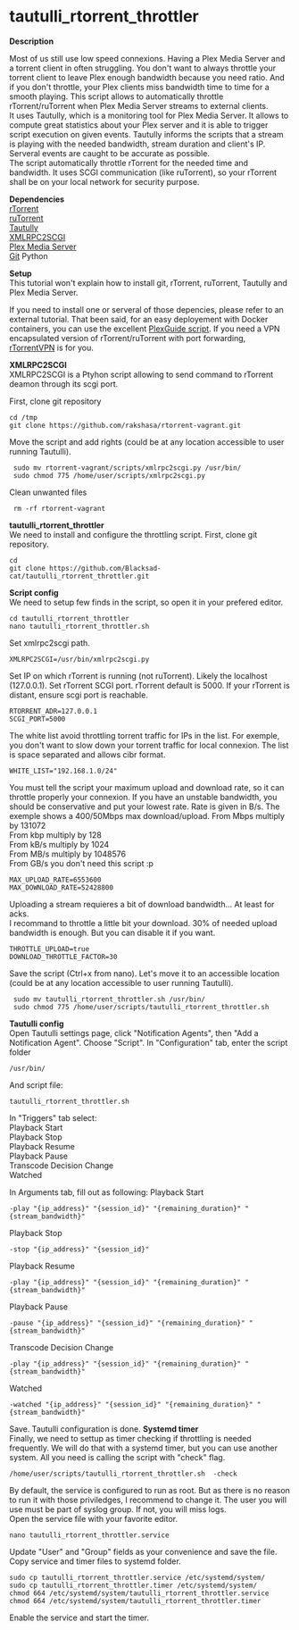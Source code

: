 # tautulli_rtorrent_throttler

**Description**

Most of us still use low speed connexions. Having a Plex Media Server and a torrent client in often struggling. You don't want to always throttle your torrent client to leave Plex enough bandwidth because you need ratio. And if you don't throttle, your Plex clients miss bandwidth time to time for a smooth playing. 
This script allows to automatically throttle rTorrent/ruTorrent when Plex Media Server streams to external clients.  
It uses Tautully, which is a monitoring tool for Plex Media Server. It allows to compute great statistics about your Plex server and it is able to trigger script execution on given events. 
Tautully informs the scripts that a stream is playing with the needed bandwidth, stream duration and client's IP. Serveral events are caught to be accurate as possible.   
The script automatically throttle rTorrent for the needed time and bandwidth. It uses SCGI communication (like ruTorrent), so your rTorrent shall be on your local network for security purpose. 

**Dependencies**   
[rTorrent](https://github.com/rakshasa/rtorrent)  
[ruTorrent](https://github.com/Novik/ruTorrent)  
[Tautully](https://github.com/Tautulli/Tautulli)  
[XMLRPC2SCGI](https://github.com/rakshasa/rtorrent/wiki/RPC-Utility-XMLRPC2SCGI)  
[Plex Media Server](https://www.plex.tv/)  
[Git](https://git-scm.com/) 
Python 

**Setup**   
This tutorial won't explain how to install git, rTorrent, ruTorrent, Tautully and Plex Media Server. 

If you need to install one or serveral of those depencies, please refer to an external tutorial. That been said, for an easy deployement with Docker containers, you can use the excellent [PlexGuide script](https://plexguide.com/). If you need a VPN encapsulated version of rTorrent/ruTorrent with port forwarding, [rTorrentVPN](https://github.com/binhex/arch-rtorrentvpn) is for you.

**XMLRPC2SCGI**   
XMLRPC2SCGI is a Ptyhon script allowing to send command to rTorrent deamon through its scgi port. 

First, clone git repository
``` 
cd /tmp
git clone https://github.com/rakshasa/rtorrent-vagrant.git
``` 
Move the script and add rights (could be at any location accessible to user running Tautulli). 

``` 
 sudo mv rtorrent-vagrant/scripts/xmlrpc2scgi.py /usr/bin/
 sudo chmod 775 /home/user/scripts/xmlrpc2scgi.py
``` 
 Clean unwanted files
``` 
 rm -rf rtorrent-vagrant
``` 

**tautulli_rtorrent_throttler**  
We need to install and configure the throttling script. 
First, clone git repository. 
``` 
cd 
git clone https://github.com/Blacksad-cat/tautulli_rtorrent_throttler.git
``` 
**Script config**  
We need to setup few finds in the script, so open it in your prefered editor. 
``` 
cd tautulli_rtorrent_throttler 
nano tautulli_rtorrent_throttler.sh 
``` 
Set xmlrpc2scgi path.
``` 
XMLRPC2SCGI=/usr/bin/xmlrpc2scgi.py
``` 
Set IP on which rTorrent is running (not ruTorrent). Likely the localhost (127.0.0.1).
Set rTorrent SCGI port. rTorrent default is 5000. If your rTorrent is distant, ensure scgi port is reachable.
``` 
RTORRENT_ADR=127.0.0.1
SCGI_PORT=5000
``` 
The white list avoid throttling torrent traffic for IPs in the list. For exemple, you don't want to slow down your torrent traffic for local connexion. 
The list is space separated and allows cibr format. 
``` 
WHITE_LIST="192.168.1.0/24"
``` 
You must tell the script your maximum upload and download rate, so it can throttle properly your connexion. If you have an unstable bandwidth, you should be conservative and put your lowest rate. 
Rate is given in B/s. The exemple shows a 400/50Mbps max download/upload. 
 From Mbps multiply by 131072  
 From kbp multiply by 128  
 From kB/s multiply by 1024  
 From MB/s multiply by 1048576  
 From GB/s you don't need this script :p 
``` 
MAX_UPLOAD_RATE=6553600  
MAX_DOWNLOAD_RATE=52428800  
``` 
Uploading a stream requieres a bit of download bandwidth... At least for acks.  
I recommand to throttle a little bit your download. 30% of needed upload bandwidth is enough. But you can disable it if you want.  
``` 
THROTTLE_UPLOAD=true  
DOWNLOAD_THROTTLE_FACTOR=30  
```  
Save the script (Ctrl+x from nano).
Let's move it to an accessible location (could be at any location accessible to user running Tautulli). 
``` 
 sudo mv tautulli_rtorrent_throttler.sh /usr/bin/ 
 sudo chmod 775 /home/user/scripts/tautulli_rtorrent_throttler.sh 
```  
**Tautulli config**  
Open Tautulli settings page, click "Notification Agents", then "Add a Notification Agent". Choose "Script".
In "Configuration" tab, enter the script folder 
``` 
/usr/bin/
```  
And script file: 
``` 
tautulli_rtorrent_throttler.sh 
```  
In "Triggers" tab select:   
Playback Start  
Playback Stop  
Playback Resume  
Playback Pause   
Transcode Decision Change    
Watched    

In Arguments tab, fill out as following: 
Playback Start  
``` 
-play "{ip_address}" "{session_id}" "{remaining_duration}" "{stream_bandwidth}"
```  
Playback Stop  
``` 
-stop "{ip_address}" "{session_id}"
```  
Playback Resume  
``` 
-play "{ip_address}" "{session_id}" "{remaining_duration}" "{stream_bandwidth}"
```  
Playback Pause 
``` 
-pause "{ip_address}" "{session_id}" "{remaining_duration}" "{stream_bandwidth}"
```  
Transcode Decision Change 
``` 
-play "{ip_address}" "{session_id}" "{remaining_duration}" "{stream_bandwidth}"
```  
Watched  
``` 
-watched "{ip_address}" "{session_id}" "{remaining_duration}" "{stream_bandwidth}"
```  
Save. 
Tautulli configuration is done. 
**Systemd timer**  
Finally, we need to settup as timer checking if throttling is needed frequently. We will do that with a systemd timer, but you can use another system. All you need is calling the script with "check" flag. 
``` 
/home/user/scripts/tautulli_rtorrent_throttler.sh  -check
```  

By default, the service is configured to run as root. But as there is no reason to run it with those priviledges, I recommend to change it. The user you will use must be part of syslog group. If not, you will miss logs.  
Open the service file with your favorite editor. 
``` 
nano tautulli_rtorrent_throttler.service 
```  
Update "User" and "Group" fields as your convenience and save the file. 
Copy service and timer files to systemd folder. 
``` 
sudo cp tautulli_rtorrent_throttler.service /etc/systemd/system/
sudo cp tautulli_rtorrent_throttler.timer /etc/systemd/system/
chmod 664 /etc/systemd/system/tautulli_rtorrent_throttler.service 
chmod 664 /etc/systemd/system/tautulli_rtorrent_throttler.timer 
```  
Enable the service and start the timer.
